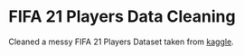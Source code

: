 # FIFA 21 Players Data Cleaning

Cleaned a messy FIFA 21 Players Dataset taken from [kaggle](https://www.kaggle.com/datasets/yagunnersya/fifa-21-messy-raw-dataset-for-cleaning-exploring).
